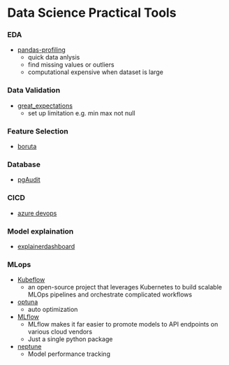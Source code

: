# Data Science Practical Tools

### EDA
- [pandas-profiling](https://github.com/pandas-profiling/pandas-profiling)
  - quick data anlysis
  - find missing values or outliers
  - computational expensive when dataset is large

### Data Validation
- [great_expectations](https://github.com/great-expectations/great_expectations)
  - set up limitation e.g. min max not null

### Feature Selection
- [boruta](https://github.com/scikit-learn-contrib/boruta_py)


### Database
- [pgAudit](https://github.com/jinisaweaklearner/pgaudit)


### CICD
- [azure devops](https://azure.microsoft.com/en-au/services/devops/#overview)


### Model explaination
- [explainerdashboard](https://github.com/oegedijk/explainerdashboard)


### MLops
- [Kubeflow](https://www.kubeflow.org/docs/components/pipelines/introduction/)
  - an open-source project that leverages Kubernetes to build scalable MLOps pipelines and orchestrate complicated workflows
- [optuna](https://optuna.org/) 
  - auto optimization
- [MLflow](https://mlflow.org/docs/latest/tracking.html) 
  - MLflow makes it far easier to promote models to API endpoints on various cloud vendors
  - Just a single python package
- [neptune](https://neptune.ai/product) 
  - Model performance tracking
